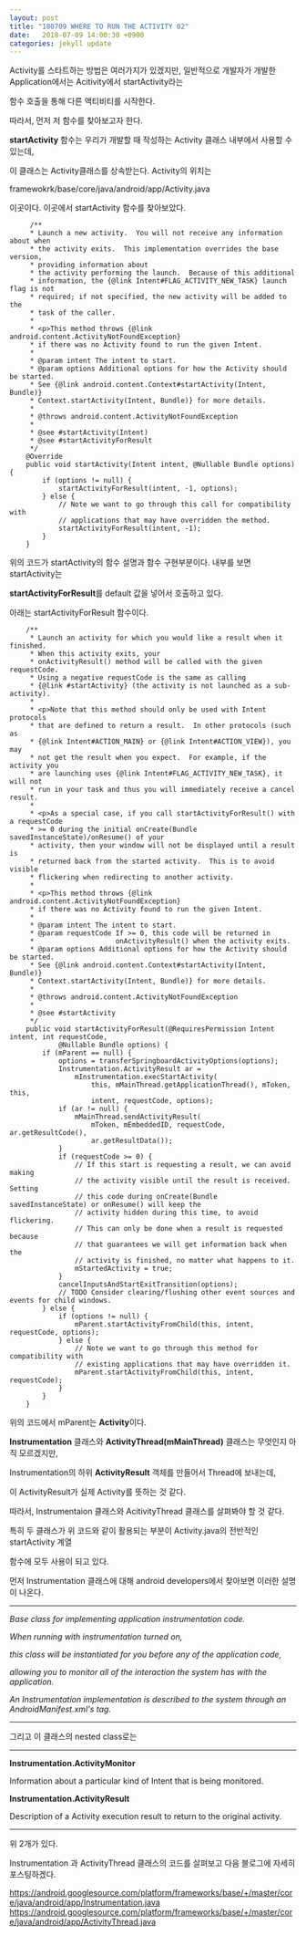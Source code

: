 ```yaml
---
layout: post
title: "180709 WHERE TO RUN THE ACTIVITY 02"
date:   2018-07-09 14:00:30 +0900
categories: jekyll update
---
```


Activity를 스타트하는 방법은 여러가지가 있겠지만, 일반적으로 개발자가 개발한 Application에서는 Acitivity에서 startActivity라는

함수 호출을 통해 다른 액티비티를 시작한다.

따라서, 먼저 저 함수를 찾아보고자 한다.

**startActivity** 함수는 우리가 개발할 때 작성하는 Activity 클래스 내부에서 사용할 수 있는데,

이 클래스는 Activity클래스를 상속받는다. Activity의 위치는 

framewokrk/base/core/java/android/app/Activity.java

이곳이다. 이곳에서 startActivity 함수를 찾아보았다.

```
     /**
     * Launch a new activity.  You will not receive any information about when
     * the activity exits.  This implementation overrides the base version,
     * providing information about
     * the activity performing the launch.  Because of this additional
     * information, the {@link Intent#FLAG_ACTIVITY_NEW_TASK} launch flag is not
     * required; if not specified, the new activity will be added to the
     * task of the caller.
     *
     * <p>This method throws {@link android.content.ActivityNotFoundException}
     * if there was no Activity found to run the given Intent.
     *
     * @param intent The intent to start.
     * @param options Additional options for how the Activity should be started.
     * See {@link android.content.Context#startActivity(Intent, Bundle)}
     * Context.startActivity(Intent, Bundle)} for more details.
     *
     * @throws android.content.ActivityNotFoundException
     *
     * @see #startActivity(Intent)
     * @see #startActivityForResult
     */
    @Override
    public void startActivity(Intent intent, @Nullable Bundle options) {
        if (options != null) {
            startActivityForResult(intent, -1, options);
        } else {
            // Note we want to go through this call for compatibility with
            // applications that may have overridden the method.
            startActivityForResult(intent, -1);
        }
    }
```

위의 코드가 startActivity의 함수 설명과 함수 구현부분이다. 내부를 보면 startActivity는

**startActivityForResult**를 default 값을 넣어서 호출하고 있다.

아래는 startActivityForResult 함수이다.

```
    /**
     * Launch an activity for which you would like a result when it finished.
     * When this activity exits, your
     * onActivityResult() method will be called with the given requestCode.
     * Using a negative requestCode is the same as calling
     * {@link #startActivity} (the activity is not launched as a sub-activity).
     *
     * <p>Note that this method should only be used with Intent protocols
     * that are defined to return a result.  In other protocols (such as
     * {@link Intent#ACTION_MAIN} or {@link Intent#ACTION_VIEW}), you may
     * not get the result when you expect.  For example, if the activity you
     * are launching uses {@link Intent#FLAG_ACTIVITY_NEW_TASK}, it will not
     * run in your task and thus you will immediately receive a cancel result.
     *
     * <p>As a special case, if you call startActivityForResult() with a requestCode
     * >= 0 during the initial onCreate(Bundle savedInstanceState)/onResume() of your
     * activity, then your window will not be displayed until a result is
     * returned back from the started activity.  This is to avoid visible
     * flickering when redirecting to another activity.
     *
     * <p>This method throws {@link android.content.ActivityNotFoundException}
     * if there was no Activity found to run the given Intent.
     *
     * @param intent The intent to start.
     * @param requestCode If >= 0, this code will be returned in
     *                    onActivityResult() when the activity exits.
     * @param options Additional options for how the Activity should be started.
     * See {@link android.content.Context#startActivity(Intent, Bundle)}
     * Context.startActivity(Intent, Bundle)} for more details.
     *
     * @throws android.content.ActivityNotFoundException
     *
     * @see #startActivity
     */
    public void startActivityForResult(@RequiresPermission Intent intent, int requestCode,
            @Nullable Bundle options) {
        if (mParent == null) {
            options = transferSpringboardActivityOptions(options);
            Instrumentation.ActivityResult ar =
                mInstrumentation.execStartActivity(
                    this, mMainThread.getApplicationThread(), mToken, this,
                    intent, requestCode, options);
            if (ar != null) {
                mMainThread.sendActivityResult(
                    mToken, mEmbeddedID, requestCode, ar.getResultCode(),
                    ar.getResultData());
            }
            if (requestCode >= 0) {
                // If this start is requesting a result, we can avoid making
                // the activity visible until the result is received.  Setting
                // this code during onCreate(Bundle savedInstanceState) or onResume() will keep the
                // activity hidden during this time, to avoid flickering.
                // This can only be done when a result is requested because
                // that guarantees we will get information back when the
                // activity is finished, no matter what happens to it.
                mStartedActivity = true;
            }
            cancelInputsAndStartExitTransition(options);
            // TODO Consider clearing/flushing other event sources and events for child windows.
        } else {
            if (options != null) {
                mParent.startActivityFromChild(this, intent, requestCode, options);
            } else {
                // Note we want to go through this method for compatibility with
                // existing applications that may have overridden it.
                mParent.startActivityFromChild(this, intent, requestCode);
            }
        }
    }
```

위의 코드에서 mParent는 **Activity**이다.

**Instrumentation** 클래스와 **ActivityThread(mMainThread)** 클래스는 무엇인지 아직 모르겠지만, 

Instrumentation의 하위 **ActivityResult** 객체를 만들어서 Thread에 보내는데,

이 ActivityResult가 실제 Activity를 뜻하는 것 같다.

따라서, Instrumentaion 클래스와 AcitivityThread 클래스를 살펴봐야 할 것 같다.

특히 두 클래스가 위 코드와 같이 활용되는 부분이 Activity.java의 전반적인 startActivity 계열

함수에 모두 사용이 되고 있다.

먼저 Instrumentation 클래스에 대해 android developers에서 찾아보면 이러한 설명이 나온다.

***

*Base class for implementing application instrumentation code.*

*When running with instrumentation turned on,*

*this class will be instantiated for you before any of the application code,*

*allowing you to monitor all of the interaction the system has with the application.*

*An Instrumentation implementation is described to the system through an AndroidManifest.xml's <instrumentation> tag.*
 
***

그리고 이 클래스의 nested class로는

***

**Instrumentation.ActivityMonitor**

Information about a particular kind of Intent that is being monitored. 

**Instrumentation.ActivityResult**

Description of a Activity execution result to return to the original activity.

***

위 2개가 있다.

Instrumentation 과 ActivityThread 클래스의 코드를 살펴보고 다음 블로그에 자세히 포스팅하겠다.

<https://android.googlesource.com/platform/frameworks/base/+/master/core/java/android/app/Instrumentation.java>
<https://android.googlesource.com/platform/frameworks/base/+/master/core/java/android/app/ActivityThread.java>
